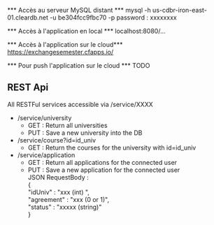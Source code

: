 *** Accès au serveur MySQL distant ***
mysql -h us-cdbr-iron-east-01.cleardb.net -u be304fcc9fbc70 -p
password : xxxxxxxx

*** Accès à l'application en local ***
localhost:8080/...

*** Accès à l'application sur le cloud***
https://exchangesemester.cfapps.io/

*** Pour push l'application sur le cloud ***
    TODO


<h2> REST Api </h2>
<div>
  All RESTFul services accessible via /service/XXXX
  <ul>
    <li> /service/university
        <ul>
            <li>
                GET : Return all universities
            </li>
            <li>
                PUT : Save a new university into the DB
            </li>
        </ul>
    </li>
    <li> /service/course?id=id_univ
       <ul>
           <li>
               GET : Return the courses for the university with id=id_univ
           </li>
        </ul>
    </li>
    <li> /service/application 
        <ul>
            <li> GET : Return all applications for the connected user</li>
            <li> PUT : Save a new application for the connected user <br>
                JSON RequestBody : <br>
                {  <br> 
                "idUniv" : "xxx (int) ", <br>
                "agreement" : "xxx (0 or 1)", <br>
                "status" : "xxxxx (string)" <br>
                }
            </li>
        </ul>
      </li>
  </ul>
</div>
